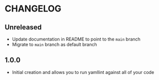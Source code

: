 # CHANGELOG

## Unreleased

- Update documentation in README to point to the `main` branch
- Migrate to `main` branch as default branch

## 1.0.0

- Initial creation and allows you to run yamllint against all of your code

